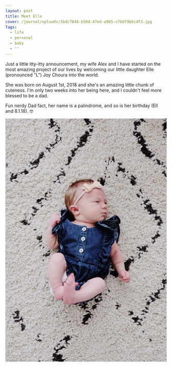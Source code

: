 ```yaml
---
layout: post
title: Meet Elle
cover: /journal/uploads/3bdc7846-b50d-47ed-a965-c76df9b6cdf3.jpg
Tags:
  - life
  - personal
  - baby
  - ''
---
```

Just a little itty-itty announcement, my wife Alex and I have started on the most amazing project of our lives by welcoming our little daughter Elle (pronounced "L") Joy Choura into the world. 

She was born on August 1st, 2018 and she's an amazing little chunk of cuteness. I'm only two weeks into her being here, and I couldn't feel more blessed to be a dad.

Fun nerdy Dad fact, her name is a palindrome, and so is her birthday (Ell and 8.1.18). 🤓

![sm](/journal/uploads/97a80930-f631-485f-828f-5b48f20d7150.jpg)
